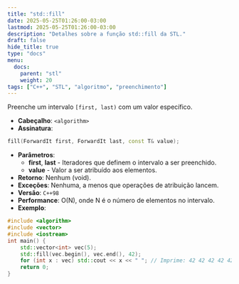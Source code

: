 ```yaml
---
title: "std::fill"
date: 2025-05-25T01:26:00-03:00
lastmod: 2025-05-25T01:26:00-03:00
description: "Detalhes sobre a função std::fill da STL."
draft: false
hide_title: true
type: "docs"
menu:
  docs:
    parent: "stl"
    weight: 20
tags: ["C++", "STL", "algoritmo", "preenchimento"]
---
```


Preenche um intervalo `[first, last)` com um valor específico.
- **Cabeçalho**: `<algorithm>`
- **Assinatura**:
```cpp
fill(ForwardIt first, ForwardIt last, const T& value);
```
- **Parâmetros**:
  - **first**, **last** - Iteradores que definem o intervalo a ser preenchido.
  - **value** - Valor a ser atribuído aos elementos.
- **Retorno**: Nenhum (void).
- **Exceções**: Nenhuma, a menos que operações de atribuição lancem.
- **Versão**: `C++98`
- **Performance**: O(N), onde N é o número de elementos no intervalo.
- **Exemplo**:
```cpp
#include <algorithm>
#include <vector>
#include <iostream>
int main() {
    std::vector<int> vec(5);
    std::fill(vec.begin(), vec.end(), 42);
    for (int x : vec) std::cout << x << " "; // Imprime: 42 42 42 42 42
    return 0;
}
```
